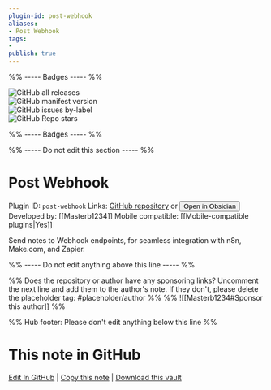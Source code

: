 ```yaml
---
plugin-id: post-webhook
aliases:
- Post Webhook
tags: 
- 
publish: true
---
```


%% ----- Badges ----- %%

![GitHub all releases](https://img.shields.io/github/downloads/Masterb1234/obsidian-post-webhook/total?color=573E7A&logo=github&style=for-the-badge)   
![GitHub manifest version](https://img.shields.io/github/manifest-json/v/Masterb1234/obsidian-post-webhook?color=573E7A&logo=github&style=for-the-badge)   
![GitHub issues by-label](https://img.shields.io/github/issues/Masterb1234/obsidian-post-webhook/help%20wanted?color=573E7A&logo=github&style=for-the-badge)   
![GitHub Repo stars](https://img.shields.io/github/stars/Masterb1234/obsidian-post-webhook?color=573E7A&logo=github&style=for-the-badge)

%% ----- Badges ----- %%

%% ----- Do not edit this section ----- %%

# Post Webhook

Plugin ID: `post-webhook`
Links: [GitHub repository](https://github.com/Masterb1234/obsidian-post-webhook) or [<button id=HH>Open in Obsidian</button>](obsidian://show-plugin?id=post-webhook)
Developed by: [[Masterb1234]]
Mobile compatible: [[Mobile-compatible plugins|Yes]]

Send notes to Webhook endpoints, for seamless integration with n8n, Make.com, and Zapier.

%% ----- Do not edit anything above this line ----- %% 

%% Does the repository or author have any sponsoring links? Uncomment the next line and add them to the author's note. If they don't, please delete the placeholder tag: #placeholder/author %%
%% ![[Masterb1234#Sponsor this author]] %%

%% Hub footer: Please don't edit anything below this line %%

# This note in GitHub

<span class="git-footer">[Edit In GitHub](https://github.dev/obsidian-community/obsidian-hub/blob/main/02%20-%20Community%20Expansions/02.05%20All%20Community%20Expansions/Plugins/post-webhook.md "git-hub-edit-note") | [Copy this note](https://raw.githubusercontent.com/obsidian-community/obsidian-hub/main/02%20-%20Community%20Expansions/02.05%20All%20Community%20Expansions/Plugins/post-webhook.md "git-hub-copy-note") | [Download this vault](https://github.com/obsidian-community/obsidian-hub/archive/refs/heads/main.zip "git-hub-download-vault") </span>
